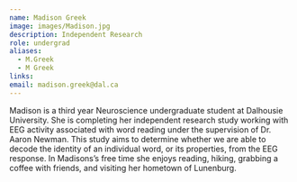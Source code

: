 ```yaml
---
name: Madison Greek
image: images/Madison.jpg
description: Independent Research
role: undergrad
aliases:
  - M.Greek
  - M Greek
links:
email: madison.greek@dal.ca
---
```


Madison is a third year Neuroscience undergraduate student at Dalhousie University. She is completing her independent research study working with EEG activity associated with word reading under the supervision of Dr. Aaron Newman. This study aims to determine whether we are able to decode the identity of an individual word, or its properties, from the EEG response.  In Madisons’s free time she enjoys reading, hiking, grabbing a coffee with friends, and visiting her hometown of Lunenburg. 
